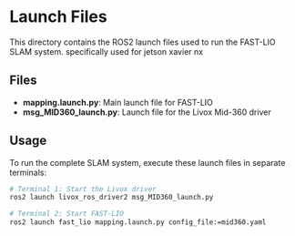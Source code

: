 # Launch Files

This directory contains the ROS2 launch files used to run the FAST-LIO SLAM system.
specifically used for jetson xavier nx 
## Files

- **mapping.launch.py**: Main launch file for FAST-LIO
- **msg_MID360_launch.py**: Launch file for the Livox Mid-360 driver

## Usage

To run the complete SLAM system, execute these launch files in separate terminals:

```bash
# Terminal 1: Start the Livox driver
ros2 launch livox_ros_driver2 msg_MID360_launch.py

# Terminal 2: Start FAST-LIO
ros2 launch fast_lio mapping.launch.py config_file:=mid360.yaml
